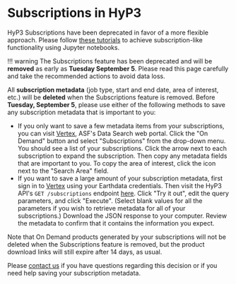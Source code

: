 # Subscriptions in HyP3

<!-- TODO: change "deprecated" to "removed" per https://asfdaac.atlassian.net/browse/TOOL-2086 -->
HyP3 Subscriptions have been deprecated in favor of a more flexible approach.
Please follow [these tutorials](../tutorials/process-new-granules-for-search-parameters.md)
to achieve subscription-like functionality using Jupyter notebooks.

<!-- TODO: remove everything below this line, per https://asfdaac.atlassian.net/browse/TOOL-2086 -->

!!! warning
    The Subscriptions feature has been deprecated and will be **removed** as early as **Tuesday September 5**.
    Please read this page carefully and take the recommended actions to avoid data loss.

All **subscription metadata** (job type, start and end date, area of interest, etc.)
will be **deleted** when the Subscriptions feature is removed.
Before **Tuesday, September 5**, please use either of the following methods
to save any subscription metadata that is important to you:

* If you only want to save a few metadata items from your subscriptions,
  you can visit [Vertex](https://search.asf.alaska.edu/), ASF's Data Search web portal.
  Click the "On Demand" button and select "Subscriptions" from the drop-down menu.
  You should see a list of your subscriptions.
  Click the arrow next to each subscription to expand the subscription.
  Then copy any metadata fields that are important to you.
  To copy the area of interest, click the icon next to the "Search Area" field.
* If you want to save a large amount of your subscription metadata,
  first sign in to [Vertex](https://search.asf.alaska.edu/) using your Earthdata credentials.
  Then visit the HyP3 API's `GET /subscriptions` endpoint
  [here](https://hyp3-api.asf.alaska.edu/ui/#/default/get_subscriptions).
  Click "Try it out", edit the query parameters, and click "Execute".
  (Select blank values for all the parameters if you wish to retrieve metadata for all of your subscriptions.)
  Download the JSON response to your computer.
  Review the metadata to confirm that it contains the information you expect.

Note that On Demand products generated by your subscriptions
will not be deleted when the Subscriptions feature is removed,
but the product download links will still expire after 14 days, as usual.

Please [contact us](../contact.md) if you have questions regarding this decision
or if you need help saving your subscription metadata.
